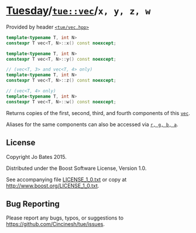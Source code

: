 [Tuesday](../../../README.md)/[`tue::vec`](../../headers/vec.md)/`x, y, z, w`
=============================================================================
Provided by header [`<tue/vec.hpp>`](../../headers/vec.md)

```c++
template<typename T, int N>
constexpr T vec<T, N>::x() const noexcept;

template<typename T, int N>
constexpr T vec<T, N>::y() const noexcept;

// (vec<T, 3> and vec<T, 4> only)
template<typename T, int N>
constexpr T vec<T, N>::z() const noexcept;

// (vec<T, 4> only)
template<typename T, int N>
constexpr T vec<T, N>::w() const noexcept;
```

Returns copies of the first, second, third, and fourth components of this
[`vec`](../../headers/vec.md).

Aliases for the same components can also be accessed via
[`r, g, b, a`](rgba.md).

License
-------
Copyright Jo Bates 2015.

Distributed under the Boost Software License, Version 1.0.

See accompanying file [LICENSE_1_0.txt](../../../LICENSE_1_0.txt) or copy at
http://www.boost.org/LICENSE_1_0.txt.

Bug Reporting
-------------
Please report any bugs, typos, or suggestions to
https://github.com/Cincinesh/tue/issues.
